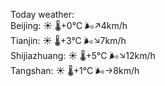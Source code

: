 Today weather:  
Beijing: ☀️   🌡️+0°C 🌬️↗4km/h  
Tianjin: ☀️   🌡️+3°C 🌬️↘7km/h  
Shijiazhuang: ☀️   🌡️+5°C 🌬️↘12km/h  
Tangshan: ☀️   🌡️+1°C 🌬️→8km/h  
